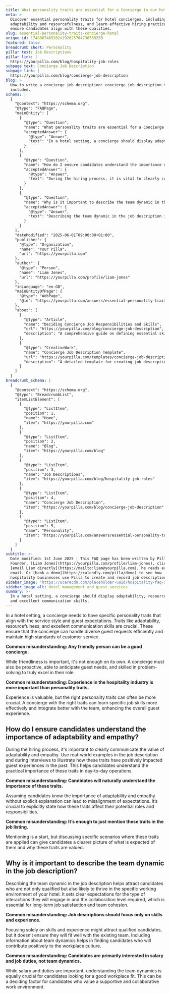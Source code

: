 ```yaml
---
title: What personality traits are essential for a Concierge in our hotel setting?
meta: >
  Discover essential personality traits for hotel concierges, including
  adaptability and resourcefulness, and learn effective hiring practices to
  ensure candidates align with these qualities.
slug: essential-personality-traits-concierge-hotel
unique id: 1748867485202x292625764736565250
featured: false
breadcrumb short: Personality
pillar text: Job Descriptions
pillar link: |
  https://yourpilla.com/blog/hospitality-job-roles
subpage text: Concierge Job Description
subpage link: |
  https://yourpilla.com/blog/concierge-job-description
blog: >
  How to write a concierge job description: concierge job description template
  included.
schema: |
  {
    "@context": "https://schema.org",
    "@type": "FAQPage",
    "mainEntity": [
      {
        "@type": "Question",
        "name": "What personality traits are essential for a Concierge in our hotel setting?",
        "acceptedAnswer": {
          "@type": "Answer",
          "text": "In a hotel setting, a concierge should display adaptability, resourcefulness, and excellent communication skills. These traits enable the concierge to efficiently handle diverse guest requests and maintain high standards of customer service. While friendliness is also important, a successful concierge needs to be proactive, anticipate guest needs, and be adept in problem-solving to excel in their role."
        }
      },
      {
        "@type": "Question",
        "name": "How do I ensure candidates understand the importance of adaptability and empathy?",
        "acceptedAnswer": {
          "@type": "Answer",
          "text": "During the hiring process, it is vital to clearly communicate the importance of adaptability and empathy. Incorporate real-world examples in job descriptions and interviews to show how these traits positively impact guest experiences. This approach helps candidates understand the practical relevance of these traits in their daily responsibilities and aligns expectations."
        }
      },
      {
        "@type": "Question",
        "name": "Why is it important to describe the team dynamic in the job description?",
        "acceptedAnswer": {
          "@type": "Answer",
          "text": "Describing the team dynamic in the job description is crucial in attracting candidates who not only have the necessary skills but are also a good fit for the hotel's working environment. It sets clear expectations regarding the nature of interactions and the required level of collaboration, which are essential for job satisfaction and team cohesion."
        }
      }
    ],
    "dateModified": "2025-06-01T09:00:00+01:00",
    "publisher": {
      "@type": "Organization",
      "name": "Your Pilla",
      "url": "https://yourpilla.com"
    },
    "author": {
      "@type": "Person",
      "name": "Liam Jones",
      "url": "https://yourpilla.com/profile/liam-jones"
    },
    "inLanguage": "en-GB",
    "mainEntityOfPage": {
      "@type": "WebPage",
      "@id": "https://yourpilla.com/answers/essential-personality-traits-concierge-hotel"
    },
    "about": [
      {
        "@type": "Article",
        "name": "Deciding Concierge Job Responsibilities and Skills",
        "url": "https://yourpilla.com/blog/concierge-job-description",
        "description": "A comprehensive guide on defining essential skills and responsibilities for a Concierge, helping to tailor the hiring process to find the best candidates."
      },
      {
        "@type": "CreativeWork",
        "name": "Concierge Job Description Template",
        "url": "https://yourpilla.com/templates/concierge-job-description",
        "description": "A detailed template for creating job descriptions for Concierge positions, ensuring all essential duties and skills are clearly outlined."
      }
    ]
  }
breadcrumb_schema: |
  {
    "@context": "https://schema.org",
    "@type": "BreadcrumbList",
    "itemListElement": [
      {
        "@type": "ListItem",
        "position": 1,
        "name": "Home",
        "item": "https://yourpilla.com"
      },
      {
        "@type": "ListItem",
        "position": 2,
        "name": "Blog",
        "item": "https://yourpilla.com/blog"
      },
      {
        "@type": "ListItem",
        "position": 3,
        "name": "Job Descriptions",
        "item": "https://yourpilla.com/blog/hospitality-job-roles"
      },
      {
        "@type": "ListItem",
        "position": 4,
        "name": "Concierge Job Description",
        "item": "https://yourpilla.com/blog/concierge-job-description"
      },
      {
        "@type": "ListItem",
        "position": 5,
        "name": "Personality",
        "item": "https://yourpilla.com/answers/essential-personality-traits-concierge-hotel"
      }
    ]
  }
subtitle: >-
  Date modified: 1st June 2025 | This FAQ page has been written by Pilla
  Founder, [Liam Jones](https://yourpilla.com/profile/liam-jones), click to
  [email Liam directly](https://mailto:liam@yourpilla.com), he reads every
  email. Or [book a demo](https://calendly.com/pilla/demo) to see how
  hospitality businesses use Pilla to create and record job descriptions.
sidebar_image: 'https://ucarecdn.com/placeholder-uuid/hospitality-faq-image.jpg'
sidebar_image_alt: Hotel management and guest services
summary: >-
  In a hotel setting, a concierge should display adaptability, resourcefulness,
  and excellent communication skills.
---
```

In a hotel setting, a concierge needs to have specific personality traits that align with the service style and guest expectations. Traits like adaptability, resourcefulness, and excellent communication skills are crucial. These ensure that the concierge can handle diverse guest requests efficiently and maintain high standards of customer service.

**Common misunderstanding: Any friendly person can be a good concierge.**

While friendliness is important, it's not enough on its own. A concierge must also be proactive, able to anticipate guest needs, and skilled in problem-solving to truly excel in their role.

**Common misunderstanding: Experience in the hospitality industry is more important than personality traits.**

Experience is valuable, but the right personality traits can often be more crucial. A concierge with the right traits can learn specific job skills more effectively and integrate better with the team, enhancing the overall guest experience.

## How do I ensure candidates understand the importance of adaptability and empathy?

During the hiring process, it's important to clearly communicate the value of adaptability and empathy. Use real-world examples in the job description and during interviews to illustrate how these traits have positively impacted guest experiences in the past. This helps candidates understand the practical importance of these traits in day-to-day operations.

**Common misunderstanding: Candidates will naturally understand the importance of these traits.**

Assuming candidates know the importance of adaptability and empathy without explicit explanation can lead to misalignment of expectations. It’s crucial to explicitly state how these traits affect their potential roles and responsibilities.

**Common misunderstanding: It’s enough to just mention these traits in the job listing.**

Mentioning is a start, but discussing specific scenarios where these traits are applied can give candidates a clearer picture of what is expected of them and why these traits are valued.

## Why is it important to describe the team dynamic in the job description?

Describing the team dynamic in the job description helps attract candidates who are not only qualified but also likely to thrive in the specific working environment of your hotel. It sets clear expectations for the type of interactions they will engage in and the collaboration level required, which is essential for long-term job satisfaction and team cohesion.

**Common misunderstanding: Job descriptions should focus only on skills and experience.**

Focusing solely on skills and experience might attract qualified candidates, but it doesn’t ensure they will fit well with the existing team. Including information about team dynamics helps in finding candidates who will contribute positively to the workplace culture.

**Common misunderstanding: Candidates are primarily interested in salary and job duties, not team dynamics.**

While salary and duties are important, understanding the team dynamics is equally crucial for candidates looking for a good workplace fit. This can be a deciding factor for candidates who value a supportive and collaborative work environment.
